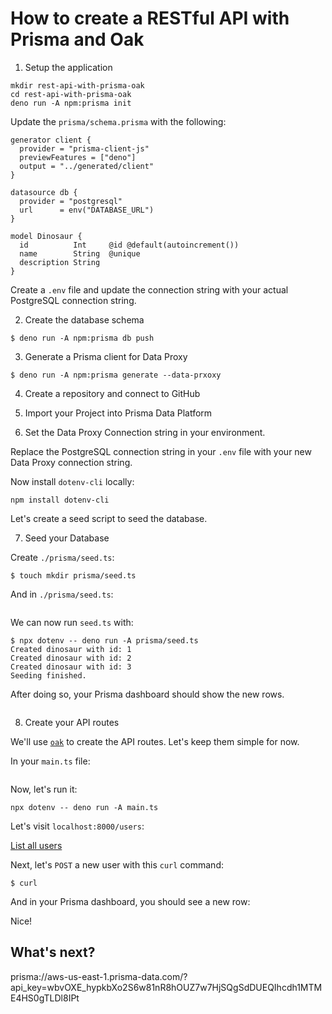 # How to create a RESTful API with Prisma and Oak

1. Setup the application

```
mkdir rest-api-with-prisma-oak
cd rest-api-with-prisma-oak
deno run -A npm:prisma init
```

Update the `prisma/schema.prisma` with the following:

```.prisma
generator client {
  provider = "prisma-client-js"
  previewFeatures = ["deno"]
  output = "../generated/client"
}

datasource db {
  provider = "postgresql"
  url      = env("DATABASE_URL")
}

model Dinosaur {
  id          Int     @id @default(autoincrement())
  name        String  @unique
  description String
}
```

Create a `.env` file and update the connection string with your actual PostgreSQL connection string.

2. Create the database schema

```
$ deno run -A npm:prisma db push
```

3. Generate a Prisma client for Data Proxy

```
$ deno run -A npm:prisma generate --data-prxoxy
```

4. Create a repository and connect to GitHub

5. Import your Project into Prisma Data Platform

6. Set the Data Proxy Connection string in your environment.

Replace the PostgreSQL connection string in your `.env` file with your new Data Proxy connection string.

Now install `dotenv-cli` locally:

```
npm install dotenv-cli
```

Let's create a seed script to seed the database.

7. Seed your Database

Create `./prisma/seed.ts`:

```
$ touch mkdir prisma/seed.ts
```

And in `./prisma/seed.ts`:

```ts

```

We can now run `seed.ts` with:

```
$ npx dotenv -- deno run -A prisma/seed.ts
Created dinosaur with id: 1
Created dinosaur with id: 2
Created dinosaur with id: 3
Seeding finished.
```

After doing so, your Prisma dashboard should show the new rows.

![]()

8. Create your API routes

We'll use [`oak`](https://deno.land/x/oak) to create the API routes. Let's keep them simple for now.

In your `main.ts` file:

```ts
```

Now, let's run it:

```
npx dotenv -- deno run -A main.ts
```

Let's visit `localhost:8000/users`:

[List all users]()

Next, let's `POST` a new user with this `curl` command:

```
$ curl
```

And in your Prisma dashboard, you should see a new row:

[]()

Nice!

## What's next?



prisma://aws-us-east-1.prisma-data.com/?api_key=wbvOXE_hypkbXo2S6w81nR8hOUZ7w7HjSQgSdDUEQIhcdh1MTME4HS0gTLDl8IPt
